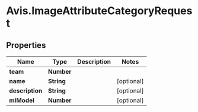 # Avis.ImageAttributeCategoryRequest

## Properties

| Name            | Type       | Description | Notes      |
| --------------- | ---------- | ----------- | ---------- |
| **team**        | **Number** |             |
| **name**        | **String** |             | [optional] |
| **description** | **String** |             | [optional] |
| **mlModel**     | **Number** |             | [optional] |

